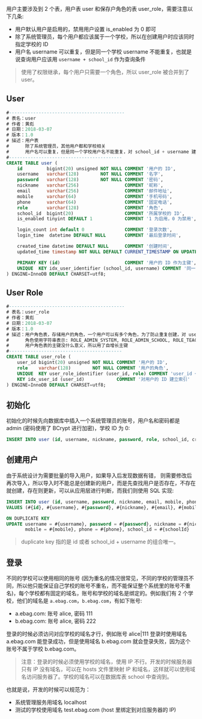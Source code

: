 用户主要涉及到 2 个表，用户表 user 和保存户角色的表 user_role，需要注意以下几条:

* 用户默认用户是启用的，禁用用户设置 is_enabled 为 0 即可
* 除了系统管理员，每个用户都应该属于一个学校，所以在创建用户时应该同时指定学校的 ID
* 用户名 username 可以重复，但是同一个学校 username 不能重复，也就是说查询用户应该用 `username + school_id` 作为查询条件

> 使用了权限继承，每个用户只需要一个角色，所以 user_role 被合并到了 user。

## User

```sql
#-------------------------------------------
# 表名：user
# 作者：黄彪
# 日期：2018-03-07
# 版本：1.0
# 描述：用户表
#      除了系统管理员，其他用户都和学校相关
#      用户名可以重复，但是同一个学校用户名不能重复，对 school_id + username 建立了唯一索引
#------------------------------------------
CREATE TABLE user (
    id         bigint(20) unsigned NOT NULL COMMENT '用户的 ID',
    username   varchar(128)        NOT NULL COMMENT '名字',
    password   varchar(128)        NOT NULL COMMENT '密码',
    nickname   varchar(256)                 COMMENT '昵称',
    email      varchar(256)                 COMMENT '邮件地址',
    mobile     varchar(64)                  COMMENT '手机号码',
    phone      varchar(64)                  COMMENT '固定电话',
    role       varchar(128)                 COMMENT '角色',
    school_id  bigint(20)                   COMMENT '所属学校的 ID',
    is_enabled tinyint DEFAULT 1            COMMENT '1 为启用，0 为禁用',

    login_count int default 0               COMMENT '登录次数',
    login_time  datetime DEFAULT NULL       COMMENT '最后登录时间',

    created_time datetime DEFAULT NULL      COMMENT '创建时间',
    updated_time timestamp NOT NULL DEFAULT CURRENT_TIMESTAMP ON UPDATE CURRENT_TIMESTAMP COMMENT '更新时间',

    PRIMARY KEY (id)                        COMMENT '用户的 ID 作为主键',
    UNIQUE  KEY idx_user_identifier (school_id, username) COMMENT '同一个学校用户名不能重复'
) ENGINE=InnoDB DEFAULT CHARSET=utf8;
```

## User Role

```sql
#-------------------------------------------
# 表名：user_role
# 作者：黄彪
# 日期：2018-03-07
# 版本：1.0
# 描述：用户角色表，存储用户的角色，一个用户可以有多个角色，为了防止重复创建，对 user_id + role 建立了唯一索引
#      角色使用字符串表示: ROLE_ADMIN_SYSTEM, ROLE_ADMIN_SCHOOL, ROLE_TEACHER, ROLE_STUDENT
#      用户角色表的主键没什么意义，所以用了自增长主键
#------------------------------------------
CREATE TABLE user_role (
    user_id bigint(20) unsigned NOT NULL COMMENT '用户的 ID',
    role    varchar(128)        NOT NULL COMMENT '用户的角色',
    UNIQUE  KEY user_role_identifier (user_id, role) COMMENT 'user_id + role 唯一标记一个角色',
    KEY idx_user_id (user_id)            COMMENT '对用户的 ID 建立索引'
) ENGINE=InnoDB DEFAULT CHARSET=utf8;
```

## 初始化

初始化的时候先向数据库中插入一个系统管理员的账号，用户名和密码都是 admin (密码使用了 BCrypt 进行加密)，学校 ID 为 0:

```sql
INSERT INTO user (id, username, nickname, password, role, school_id, created_time) VALUES (1, 'admin', '系统管理员', '{bcrypt}$2a$10$KYIBStaQwdYEetYcKlb/Uu0vENXOTxdvaAfnOrZlvsDoVUfmuXIHi', 'ROLE_ADMIN_SYSTEM', 0, now());
```

## 创建用户

由于系统设计为需要批量的导入用户，如果导入后发现数据有错， 则需要修改后再次导入，所以导入时不能总是创建新的用户，而是先查找用户是否存在，不存在就创建，存在则更新，可以从应用层进行判断，而我们则使用 SQL 实现:

```sql
INSERT INTO user (id, username, password, nickname, email, mobile, phone, role, school_id, created_time)
VALUES (#{id}, #{username}, #{password}, #{nickname}, #{email}, #{mobile}, #{phone}, #{role}, #{schoolId}, now())

ON DUPLICATE KEY
UPDATE username = #{username}, password = #{password}, nickname = #{nickname}, email = #{email},
       mobile = #{mobile}, phone = #{phone}, school_id = #{schoolId}
```

> duplicate key 指的是 id 或者 school_id + username 的组合唯一。

## 登录

不同的学校可以使用相同的账号 (因为重名的情况很常见，不同的学校的管理员不同，所以他只能保证自己学校的账号不重名，而不能保证整个系统里的账号不重名)，每个学校都有固定的域名，账号和学校的域名是绑定的。例如我们有 2 个学校，他们的域名是 `a.ebag.com`，`b.ebag.com`，有如下账号:

* a.ebag.com: 账号 alice, 密码 111
* b.ebag.com: 账号 alice, 密码 222

登录的时候必须访问对应学校的域名才行，例如账号 alice|111 登录时使用域名 a.ebag.com 能登录成功，但是使用域名 b.ebag.com 就会登录失败，因为这个账号不属于学校 b.ebag.com。

> 注意：登录的时候必须使用学校的域名，使用 IP 不行。开发的时候服务器只有 IP 没有域名，可以在 hosts 文件里映射 IP 和域名，这样就可以使用域名访问服务器了。学校的域名可以在数据库表 school 中查询到。

也就是说，开发的时候可以规范为：

* 系统管理服务用域名 localhost
* 测试的学校使用域名 test.ebag.com (host 里绑定到对应服务器的 IP)